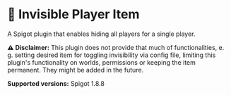 # 💨 Invisible Player Item
A Spigot plugin that enables hiding all players for a single player.

**⚠️ Disclaimer:** This plugin does not provide that much of functionalities, e. g. setting desired item for toggling invisibility via config file, limiting this plugin's functionality on worlds, permissions or keeping the item permanent. They might be added in the future.

**Supported versions:** Spigot 1.8.8
